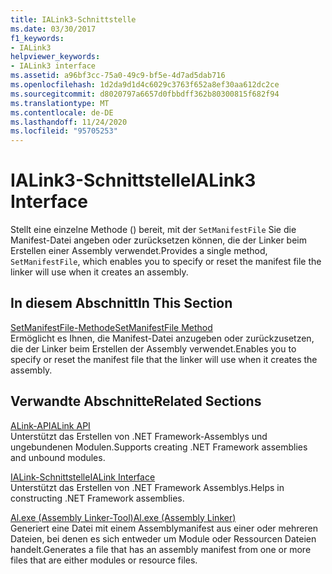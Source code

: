 ```yaml
---
title: IALink3-Schnittstelle
ms.date: 03/30/2017
f1_keywords:
- IALink3
helpviewer_keywords:
- IALink3 interface
ms.assetid: a96bf3cc-75a0-49c9-bf5e-4d7ad5dab716
ms.openlocfilehash: 1d2da9d1d4c6029c3763f652a8ef30aa612dc2ce
ms.sourcegitcommit: d8020797a6657d0fbbdff362b80300815f682f94
ms.translationtype: MT
ms.contentlocale: de-DE
ms.lasthandoff: 11/24/2020
ms.locfileid: "95705253"
---
```

# <a name="ialink3-interface"></a><span data-ttu-id="fb633-102">IALink3-Schnittstelle</span><span class="sxs-lookup"><span data-stu-id="fb633-102">IALink3 Interface</span></span>

<span data-ttu-id="fb633-103">Stellt eine einzelne Methode () bereit, mit der `SetManifestFile` Sie die Manifest-Datei angeben oder zurücksetzen können, die der Linker beim Erstellen einer Assembly verwendet.</span><span class="sxs-lookup"><span data-stu-id="fb633-103">Provides a single method, `SetManifestFile`, which enables you to specify or reset the manifest file the linker will use when it creates an assembly.</span></span>  
  
## <a name="in-this-section"></a><span data-ttu-id="fb633-104">In diesem Abschnitt</span><span class="sxs-lookup"><span data-stu-id="fb633-104">In This Section</span></span>  

 [<span data-ttu-id="fb633-105">SetManifestFile-Methode</span><span class="sxs-lookup"><span data-stu-id="fb633-105">SetManifestFile Method</span></span>](setmanifestfile-method.md)  
 <span data-ttu-id="fb633-106">Ermöglicht es Ihnen, die Manifest-Datei anzugeben oder zurückzusetzen, die der Linker beim Erstellen der Assembly verwendet.</span><span class="sxs-lookup"><span data-stu-id="fb633-106">Enables you to specify or reset the manifest file that the linker will use when it creates the assembly.</span></span>  
  
## <a name="related-sections"></a><span data-ttu-id="fb633-107">Verwandte Abschnitte</span><span class="sxs-lookup"><span data-stu-id="fb633-107">Related Sections</span></span>  

 [<span data-ttu-id="fb633-108">ALink-API</span><span class="sxs-lookup"><span data-stu-id="fb633-108">ALink API</span></span>](index.md)  
 <span data-ttu-id="fb633-109">Unterstützt das Erstellen von .NET Framework-Assemblys und ungebundenen Modulen.</span><span class="sxs-lookup"><span data-stu-id="fb633-109">Supports creating .NET Framework assemblies and unbound modules.</span></span>  
  
 [<span data-ttu-id="fb633-110">IALink-Schnittstelle</span><span class="sxs-lookup"><span data-stu-id="fb633-110">IALink Interface</span></span>](ialink-interface.md)  
 <span data-ttu-id="fb633-111">Unterstützt das Erstellen von .NET Framework Assemblys.</span><span class="sxs-lookup"><span data-stu-id="fb633-111">Helps in constructing .NET Framework assemblies.</span></span>  
  
 [<span data-ttu-id="fb633-112">Al.exe (Assembly Linker-Tool)</span><span class="sxs-lookup"><span data-stu-id="fb633-112">Al.exe (Assembly Linker)</span></span>](../../tools/al-exe-assembly-linker.md)  
 <span data-ttu-id="fb633-113">Generiert eine Datei mit einem Assemblymanifest aus einer oder mehreren Dateien, bei denen es sich entweder um Module oder Ressourcen Dateien handelt.</span><span class="sxs-lookup"><span data-stu-id="fb633-113">Generates a file that has an assembly manifest from one or more files that are either modules or resource files.</span></span>
